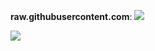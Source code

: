 **raw.githubusercontent.com**:
<img src="https://raw.githubusercontent.com/YourUserAccount/YourProject/master/DirectoryPath/Example.png?raw=true" />

<img src="https://raw.githubusercontent.com/YourUserAccount/YourProject/master/DirectoryPath/svgdemo1.svg?sanitize=true&raw=true" />